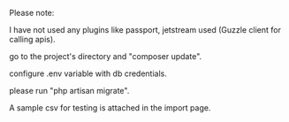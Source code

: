 Please note:

I have not used any plugins like passport, jetstream used (Guzzle client for calling apis).


go to the project's directory and "composer update".


configure .env variable with db credentials.


please run "php artisan migrate".


A sample csv for testing is attached in the import page.


